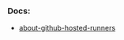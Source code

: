 ### Docs:
- [about-github-hosted-runners](https://docs.github.com/en/actions/using-github-hosted-runners/about-github-hosted-runners)